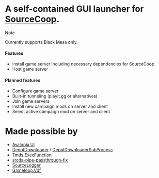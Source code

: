
# A self-contained GUI launcher for [SourceCoop](https://github.com/ampreeT/SourceCoop).

> [!NOTE]
> Currently supports Black Mesa only.

#### Features
- Install game server including necessary dependencies for SourceCoop
- Host game server
#### Planned features
- Configure game server
- Built-in tunneling (playit.gg or alternatives)
- Join game servers
- Install new campaign mods on server and client
- Select active campaign mod on server and client
# Made possible by
- [Avalonia UI](https://avaloniaui.net/)
- [DepotDownloader](https://github.com/SteamRE/DepotDownloader) / [DepotDownloaderSubProcess](https://github.com/Alienmario/DepotDownloaderSubProcess)
- [Tmds.ExecFunction](https://github.com/tmds/Tmds.ExecFunction)
- [srcds-pipe-passthrough-fix](https://github.com/tsuza/srcds-pipe-passthrough-fix)
- [SourceLogger](https://github.com/LukWebsForge/SourceLogger)
- [Gameloop.Vdf](https://github.com/shravan2x/Gameloop.Vdf)